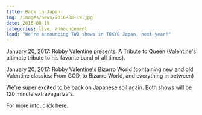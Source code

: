 ```yaml
---
title: Back in Japan
img: /images/news/2016-08-19.jpg
date: 2016-08-19
categories: live, announcement
lead: "We're announcing TWO shows in TOKYO Japan, next year!"
---
```


January 20, 2017: Robby Valentine presents: A Tribute to Queen (Valentine's ultimate tribute to his favorite band of all times).

January 20, 2017: Robby Valentine's Bizarro World (containing new and old Valentine classics: From GOD, to Bizarro World, and everything in between)

We're super excited to be back on Japanese soil again. Both shows will be 120 minute extravaganza's.

For more info, <a href="http://www.mandicompany.co.jp/ValentineSP.html" target="_blank">click here</a>.